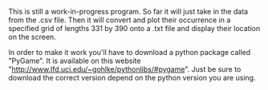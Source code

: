 This is still a work-in-progress program. So far it will just take in the data from the .csv file. Then it will convert and plot their occurrence in a specified grid of lengths 331 by 390 onto a .txt file and display their location on the screen. 

In order to make it work you'll have to download a python package called "PyGame". It is available on this website "http://www.lfd.uci.edu/~gohlke/pythonlibs/#pygame". Just be sure to download the correct version depend on the python version you are using.
